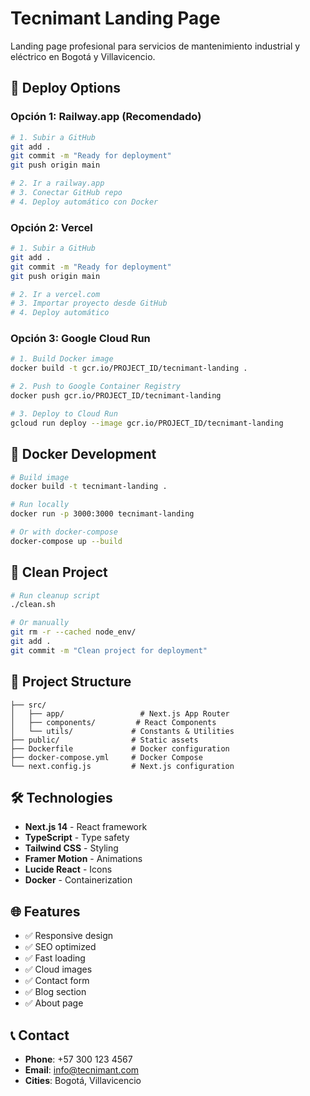 # Tecnimant Landing Page

Landing page profesional para servicios de mantenimiento industrial y eléctrico en Bogotá y Villavicencio.

## 🚀 Deploy Options

### Opción 1: Railway.app (Recomendado)
```bash
# 1. Subir a GitHub
git add .
git commit -m "Ready for deployment"
git push origin main

# 2. Ir a railway.app
# 3. Conectar GitHub repo
# 4. Deploy automático con Docker
```

### Opción 2: Vercel
```bash
# 1. Subir a GitHub
git add .
git commit -m "Ready for deployment"
git push origin main

# 2. Ir a vercel.com
# 3. Importar proyecto desde GitHub
# 4. Deploy automático
```

### Opción 3: Google Cloud Run
```bash
# 1. Build Docker image
docker build -t gcr.io/PROJECT_ID/tecnimant-landing .

# 2. Push to Google Container Registry
docker push gcr.io/PROJECT_ID/tecnimant-landing

# 3. Deploy to Cloud Run
gcloud run deploy --image gcr.io/PROJECT_ID/tecnimant-landing
```

## 🐳 Docker Development

```bash
# Build image
docker build -t tecnimant-landing .

# Run locally
docker run -p 3000:3000 tecnimant-landing

# Or with docker-compose
docker-compose up --build
```

## 🧹 Clean Project

```bash
# Run cleanup script
./clean.sh

# Or manually
git rm -r --cached node_env/
git add .
git commit -m "Clean project for deployment"
```

## 📁 Project Structure

```
├── src/
│   ├── app/                 # Next.js App Router
│   ├── components/         # React Components
│   └── utils/             # Constants & Utilities
├── public/                # Static assets
├── Dockerfile             # Docker configuration
├── docker-compose.yml     # Docker Compose
└── next.config.js         # Next.js configuration
```

## 🛠️ Technologies

- **Next.js 14** - React framework
- **TypeScript** - Type safety
- **Tailwind CSS** - Styling
- **Framer Motion** - Animations
- **Lucide React** - Icons
- **Docker** - Containerization

## 🌐 Features

- ✅ Responsive design
- ✅ SEO optimized
- ✅ Fast loading
- ✅ Cloud images
- ✅ Contact form
- ✅ Blog section
- ✅ About page

## 📞 Contact

- **Phone**: +57 300 123 4567
- **Email**: info@tecnimant.com
- **Cities**: Bogotá, Villavicencio